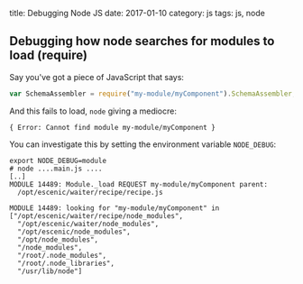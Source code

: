 title: Debugging Node JS
date: 2017-01-10
category: js
tags: js, node

## Debugging how node searches for modules to load (require)

Say you've got a piece of JavaScript that says:

```js
var SchemaAssembler = require("my-module/myComponent").SchemaAssembler;
```

And this fails to load, `node` giving a mediocre:

```text
{ Error: Cannot find module my-module/myComponent }
```

You can investigate this by setting the environment variable `NODE_DEBUG`:

```text
export NODE_DEBUG=module
# node ....main.js ....
[..]
MODULE 14489: Module._load REQUEST my-module/myComponent parent:
  /opt/escenic/waiter/recipe/recipe.js

MODULE 14489: looking for "my-module/myComponent" in
["/opt/escenic/waiter/recipe/node_modules",
  "/opt/escenic/waiter/node_modules",
  "/opt/escenic/node_modules",
  "/opt/node_modules",
  "/node_modules",
  "/root/.node_modules",
  "/root/.node_libraries",
  "/usr/lib/node"]
```


